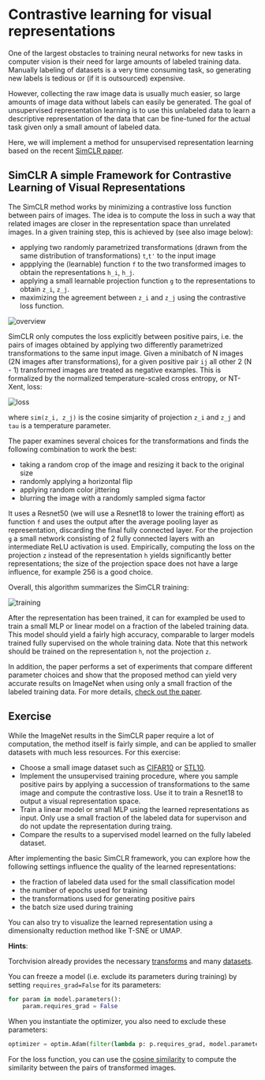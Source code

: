 # Contrastive learning for visual representations

One of the largest obstacles to training neural networks for new tasks in computer vision
is their need for large amounts of labeled training data.
Manually labeling of datasets is a very time consuming task, so generating new labels is tedious or (if it is outsourced) expensive.

However, collecting the raw image data is usually much easier, so large amounts of image data without labels can easily be generated. 
The goal of unsupervised representation learning is to use this unlabeled data to 
learn a descriptive representation of the data that can be fine-tuned for the actual task given only a small amount of labeled data.

Here, we will implement a method for unsupervised representation learning based on the recent [SimCLR paper](https://arxiv.org/abs/2002.05709).


## SimCLR A simple Framework for Contrastive Learning of Visual Representations

The SimCLR method works by minimizing a contrastive loss function between pairs of images.
The idea is to compute the loss in such a way that related images are closer in the representation space
than unrelated images. In a given training step, this is achieved by (see also image below):
- applying two randomly parametrized transformations (drawn from the same distribution of transformations) `t`,`t'` to the input image
- appplying the (learnable) function `f` to the two transformed images to obtain the representations `h_i`, `h_j`.
- applying a small learnable projection function `g` to the representations to obtain `z_i`, `z_j`.
- maximizing the agreement between `z_i` and `z_j` using the contrastive loss function.

![overview](https://user-images.githubusercontent.com/4263537/94680396-f8ecba80-0321-11eb-81db-61874fc87c38.png)

SimCLR only computes the loss explicitly between positive pairs, i.e. the pairs of images obtained by applying two differently parametrized transformations to the same input image. Given a minibatch of N images (2N images after transformations), for a given positive pair `ij` all other  2 (N - 1) transformed images are treated as negative examples.
This is formalized by the normalized temperature-scaled cross entropy, or NT-Xent, loss:

![loss](https://user-images.githubusercontent.com/4263537/94681766-410cdc80-0324-11eb-87b7-08b854a83fa5.png)

where `sim(z_i, z_j)` is the cosine simjarity of projection `z_i` and `z_j` and `tau` is a temperature parameter.

The paper examines several choices for the transformations and finds the following combination to work the best:
- taking a random crop of the image and resizing it back to the original size
- randomly applying a horizontal flip
- applying random color jittering 
- blurring the image with a randomly sampled sigma factor

It uses a Resnet50  (we will use a Resnet18 to lower the training effort) as function `f` and uses the output after the average pooling layer as representation, discarding the final fully connected layer. 
For the  projection `g` a small network consisting of 2 fully connected layers with an intermediate ReLU activation is used. Empirically, computing the loss on the projection `z` instead of the representation `h` yields significantly better representations; the size of the projection 
space does not have a large influence, for example 256 is a good choice.

Overall, this algorithm summarizes the SimCLR training:

![training](https://user-images.githubusercontent.com/4263537/94684528-774c5b00-0328-11eb-9afd-ef9bc270bf28.png)

After the representation has been trained, it can for exampled be used to train a small MLP or linear model on a fraction of the
labeled training data. This model should yield a fairly high accuracy, comparable to larger models trained fully supervised on the whole training data.
Note that this network should be trained on the representation `h`, not the projection `z`.

In addition, the paper performs a set of experiments that compare different parameter choices and show that the
proposed method can yield very accurate results on ImageNet when using only a small fraction of the labeled training data.
For more details, [check out the paper](https://arxiv.org/abs/2002.05709).

## Exercise

While the ImageNet results in the SimCLR paper require a lot of computation, the method itself
is fairly simple, and can be applied to smaller datasets with much less resources.
For this exercise:
- Choose a small image dataset such as [CIFAR10](https://www.cs.toronto.edu/~kriz/cifar.html) or [STL10](https://cs.stanford.edu/~acoates/stl10/). 
- Implement the unsupervised training procedure, where you sample positive pairs by applying a succession of transformations to the same image and compute the contrastive loss. Use it to train a Resnet18 to output a visual representation space.
- Train a linear model or small MLP using the learned representations as input. Only use a small fraction of the labeled data for supervison and do not update the representation during traing.
- Compare the results to a supervised model learned on the fully labeled dataset.

After implementing the basic SimCLR framework, you can explore how the following settings influence the quality of the learned representations:
- the fraction of labeled data used for the small classification model
- the number of epochs used for training
- the transformations used for generating positive pairs
- the batch size used during training

You can also try to visualize the learned representation using a dimensionalty reduction method like T-SNE or UMAP.

**Hints**:

Torchvision already provides the necessary [transforms](https://pytorch.org/docs/stable/torchvision/transforms.html) and many [datasets](https://pytorch.org/docs/stable/torchvision/datasets.html).

You can freeze a model (i.e. exclude its parameters during training) by setting `requires_grad=False` for its parameters:
```python
for param in model.parameters():
    param.requires_grad = False
```
When you instantiate the optimizer, you also need to exclude these parameters:
```python
optimizer = optim.Adam(filter(lambda p: p.requires_grad, model.parameters()))

```
For the loss function, you can use the [cosine similarity](https://pytorch.org/docs/stable/nn.functional.html#torch.nn.functional.cosine_similarity) to compute the similarity between the pairs of transformed images.

